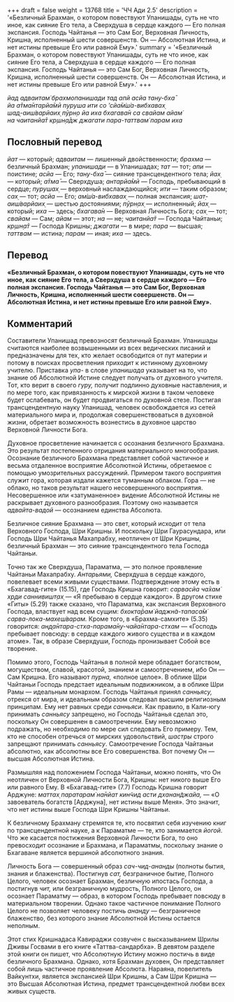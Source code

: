 +++
draft = false
weight = 13768
title = 'ЧЧ Ади 2.5'
description = '«Безличный Брахман, о котором повествуют Упанишады, суть не что иное, как сияние Его тела, а Сверхдуша в сердце каждого — Его полная экспансия. Господь Чайтанья — это Сам Бог, Верховная Личность, Кришна, исполненный шести совершенств. Он — Абсолютная Истина, и нет истины превыше Его или равной Ему».'
summary = '«Безличный Брахман, о котором повествуют Упанишады, суть не что иное, как сияние Его тела, а Сверхдуша в сердце каждого — Его полная экспансия. Господь Чайтанья — это Сам Бог, Верховная Личность, Кришна, исполненный шести совершенств. Он — Абсолютная Истина, и нет истины превыше Его или равной Ему».'
+++

_йад адваитам̇ брахмопанишади тад апй асйа тану-бха̄  
йа а̄тма̄нтарйа̄мӣ пуруша ити со ’сйа̄м̇ш́а-вибхавах̣  
шад̣-аиш́варйаих̣ пӯрн̣о йа иха бхагава̄н са свайам айам̇  
на чаитанйа̄т кр̣шн̣а̄дж джагати пара-таттвам̇ парам иха_

## Пословный перевод

_йат_ — который; _адваитам_ — лишенный двойственности; _брахма_ — безличный Брахман; _упанишади_ — в Упанишадах; _тат_ — тот; _апи_ — поистине; _асйа_ — Его; _тану_\-_бха̄_ — сияние трансцендентного тела; _йах̣_ — который; _а̄тма̄_ — Сверхдуша; _антарйа̄мӣ_ — Господь, пребывающий в сердце; _пурушах̣_ — верховный наслаждающийся; _ити_ — таким образом; _сах̣_ — тот; _асйа_ — Его; _ам̇ш́а_\-_вибхавах̣_ — полная экспансия; _шат̣_\-_аиш́варйаих̣_ — шестью достояниями; _пӯрн̣ах̣_ — исполненный; _йах̣_ — который; _иха_ — здесь; _бхагава̄н_ — Верховная Личность Бога; _сах̣_ — тот; _свайам_ — Сам; _айам_ — этот; _на_ — не; _чаитанйа̄т_ — Господа Чайтаньи; _кр̣шн̣а̄т_ — Господа Кришны; _джагати_ — в мире; _пара_ — высшая; _таттвам_ — истина; _парам_ — иная; _иха_ — здесь.

## Перевод

**«Безличный Брахман, о котором повествуют Упанишады, суть не что иное, как сияние Его тела, а Сверхдуша в сердце каждого — Его полная экспансия. Господь Чайтанья — это Сам Бог, Верховная Личность, Кришна, исполненный шести совершенств. Он — Абсолютная Истина, и нет истины превыше Его или равной Ему».**

## Комментарий

Составители Упанишад превозносят безличный Брахман. Упанишады считаются наиболее возвышенными из всех ведических писаний и предназначены для тех, кто желает освободится от пут материи и потому в поисках просветления приходит к истинному духовному учителю. Приставка _упа-_ в слове _упанишада_ указывает на то, что знание об Абсолютной Истине следует получать от духовного учителя. Тот, кто верит в своего _гуру,_ получит подлинно духовные наставления, и по мере того, как привязанность к мирской жизни в таком человеке будет ослабевать, он будет продвигаться по духовной стезе. Постигая трансцендентную науку Упанишад, человек освобождается из сетей материального мира и, продолжая совершенствоваться в духовной жизни, обретает возможность вознестись в духовное царство Верховной Личности Бога.

Духовное просветление начинается с осознания безличного Брахмана. Это результат постепенного отрицания материального многообразия. Осознание безличного Брахмана представляет собой частичное и весьма отдаленное восприятие Абсолютной Истины, обретаемое с помощью умозрительных рассуждений. Примером такого восприятия служит гора, которая издали кажется туманным облаком. Гора — не облако, но таков результат нашего несовершенного восприятия. Несовершенное или «затуманенное» видение Абсолютной Истины не раскрывает духовного разнообразия. Поэтому оно называется _адвайта-вадой_ — осознанием единства Абсолюта.

Безличное сияние Брахмана — это свет, который исходит от тела Верховного Господа, Шри Кришны. И поскольку Шри Гаурасундара, или Господь Шри Чайтанья Махапрабху, неотличен от Шри Кришны, безличный Брахман — это сияние трансцендентного тела Господа Чайтаньи.

Точно так же Сверхдуша, Параматма, — это полное проявление Чайтаньи Махапрабху. _Антарьями,_ Сверхдуша в сердце каждого, повелевает всеми живыми существами. Подтверждение этому есть в «Бхагавад-гите» (15.15), где Господь Кришна говорит: _сарвасйа ча̄хам̇ хр̣ди саннивишт̣ах̣ —_ «Я пребываю в сердце каждого». В другом стихе «Гиты» (5.29) также сказано, что Параматма, как экспансия Верховного Господа, властвует над всем сущим: _бхокта̄рам̇ йаджн̃а-тапаса̄м̇ сарва-лока-махеш́варам._ Кроме того, в «Брахма-самхите» (5.35) говорится: _ан̣д̣а̄нтара-стха-парама̄н̣у-чайа̄нтара-стхам —_ «Господь пребывает повсюду: в сердце каждого живого существа и в каждом атоме». Так, в образе Сверхдуши, Господь пронизывает Собой все творение.

Помимо этого, Господь Чайтанья в полной мере обладает богатством, могуществом, славой, красотой, знанием и самоотречением, ибо Он — Сам Кришна. Его называют _пурна,_ «полное целое». В облике Шри Чайтаньи Господь предстает идеальным подвижником, а в облике Шри Рамы — идеальным монархом. Господь Чайтанья принял _санньясу,_ отрекся от мира, и идеальным образом следовал высшим религиозным принципам. Ему нет равных среди _санньяси_. Как правило, в Кали-югу принимать _санньясу_ запрещено, но Господь Чайтанья сделал это, поскольку Он совершенен в самоотречении. Ему невозможно подражать, но необходимо по мере сил следовать Его примеру. Тем, кто не способен отречься от мирских удовольствий, _шастры_ строго запрещают принимать _санньясу_. Самоотречение Господа Чайтаньи абсолютно, как абсолютны все Его совершенства. Вот почему Он — высшая Абсолютная Истина.

Размышляя над положением Господа Чайтаньи, можно понять, что Он неотличен от Верховной Личности Бога, Кришны: нет никого выше Его или равного Ему. В «Бхагавад-гите» (7.7) Господь Кришна говорит Арджуне: _маттах̣ паратарам̇ на̄нйат кин̃чид асти дханан̃джайа, —_ «О завоеватель богатств \[Арджуна\], нет истины выше Меня». Это значит, что нет истины выше Господа Шри Кришны Чайтаньи.

К безличному Брахману стремятся те, кто посвятил себя изучению книг по трансцендентной науке, а к Параматме — те, кто занимается _йогой_. Что же касается постижения Верховной Личности Бога, то оно превосходит осознание и Брахмана, и Параматмы, поскольку знание о Бхагаване является вершиной абсолютного знания.

Личность Бога — совершенный образ _сач-чид-ананды_ (полноты бытия, знания и блаженства). Постигнув _сат,_ безграничное бытие, Полного Целого, человек осознает Брахман, безличную ипостась Господа, а постигнув _чит,_ или безграничную мудрость, Полного Целого, он осознает Параматму — образ, в котором Господь пребывает повсюду в материальном творении. Однако такое частичное понимание Полного Целого не позволяет человеку постичь _ананду —_ безграничное блаженство, без которого знание Абсолютной Истины остается неполным.

Этот стих Кришнадаса Кавираджи созвучен с высказыванием Шрилы Дживы Госвами в его книге «Таттва-сандарбха». В девятом разделе этой книги он пишет, что Абсолютную Истину можно постичь в виде безличного Брахмана. Однако, хотя Брахман духовен, Он представляет собой лишь частичное проявление Абсолюта. Нараяна, повелитель Вайкунтхи, является экспансией Шри Кришны, а Сам Шри Кришна — это Высшая Абсолютная Истина, предмет трансцендентной любви всех живых существ.
